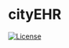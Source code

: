 # cityEHR

[![License](https://img.shields.io/badge/license-LGPL%202.1-blue.svg)](https://www.gnu.org/licenses/lgpl-2.1.html)

